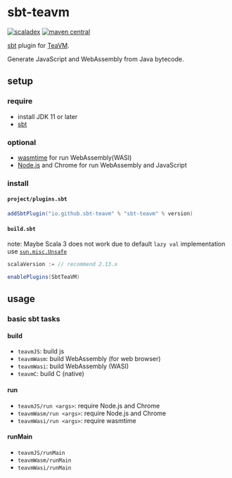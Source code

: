 # sbt-teavm

[![scaladex](https://index.scala-lang.org/sbt-teavm/sbt-teavm/sbt-teavm/latest.svg)](https://index.scala-lang.org/sbt-teavm/sbt-teavm/sbt-teavm)
[![maven central](https://img.shields.io/maven-central/v/io.github.sbt-teavm/sbt-teavm_2.12_1.0.svg?label=Maven%20Central)](https://search.maven.org/search?q=g:io.github.sbt-teavm%20AND%20a:sbt-teavm_2.12_1.0)


[sbt](https://www.scala-sbt.org/) plugin for [TeaVM](https://teavm.org/).

Generate JavaScript and WebAssembly from Java bytecode.

## setup

### require
- install JDK 11 or later
- [sbt](https://www.scala-sbt.org/)

### optional
- [wasmtime](https://github.com/bytecodealliance/wasmtime) for run WebAssembly(WASI)
- [Node.js](https://Node.js.org) and Chrome for run WebAssembly and JavaScript

### install

#### `project/plugins.sbt`

```scala
addSbtPlugin("io.github.sbt-teavm" % "sbt-teavm" % version)
```

#### `build.sbt`

note: Maybe Scala 3 does not work due to default `lazy val` implementation use [`sun.misc.Unsafe`](https://github.com/lampepfl/dotty/blob/3.3.1/library/src/scala/runtime/LazyVals.scala)

```scala
scalaVersion := // recommend 2.13.x

enablePlugins(SbtTeaVM)
```

## usage

### basic sbt tasks

#### build

- `teavmJS`: build js
- `teavmWasm`: build WebAssembly (for web browser)
- `teavmWasi`: build WebAssembly (WASI)
- `teavmC`: build C (native)

#### run

- `teavmJS/run <args>`: require Node.js and Chrome
- `teavmWasm/run <args>`: require Node.js and Chrome
- `teavmWasi/run <args>`: require wasmtime

#### runMain

- `teavmJS/runMain`
- `teavmWasm/runMain`
- `teavmWasi/runMain`
